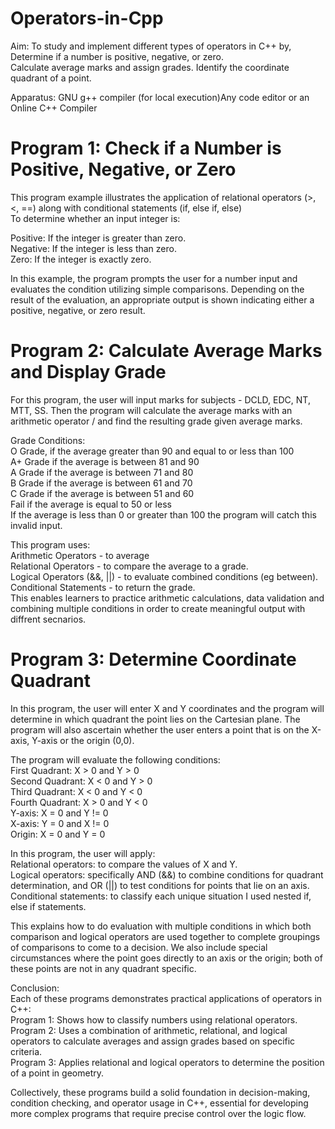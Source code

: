 # Operators-in-Cpp
Aim: To study and implement different types of operators in C++ by,        
Determine if a number is positive, negative, or zero.        
Calculate average marks and assign grades.
Identify the coordinate quadrant of a point.

Apparatus:
GNU g++ compiler (for local execution)Any code editor or an Online C++ Compiler

# Program 1: Check if a Number is Positive, Negative, or Zero     
This program example illustrates the application of relational operators (>, <, ==) along with conditional statements (if, else if, else)   
To determine whether an input integer is:

Positive: If the integer is greater than zero.  
Negative: If the integer is less than zero.     
Zero: If the integer is exactly zero.

In this example, the program prompts the user for a number input and evaluates the condition utilizing simple comparisons. Depending on the result of the evaluation, an appropriate output is shown indicating either a positive, negative, or zero result.

# Program 2: Calculate Average Marks and Display Grade    
For this program, the user will input marks for subjects - DCLD, EDC, NT, MTT, SS. Then the program will calculate the average marks with an arithmetic operator / and find the resulting grade given average marks.

Grade Conditions:   
O Grade, if the average greater than 90 and equal to or less than 100   
A+ Grade if the average is between 81 and 90    
A Grade if the average is between 71 and 80     
B Grade if the average is between 61 and 70     
C Grade if the average is between 51 and 60     
Fail if the average is equal to 50 or less  
If the average is less than 0 or greater than 100 the program will catch this invalid input.

This program uses:  
Arithmetic Operators - to average   
Relational Operators - to compare the average to a grade.   
Logical Operators (&&, ||) - to evaluate combined conditions (eg between).  
Conditional Statements - to return the grade.   
This enables learners to practice arithmetic calculations, data validation and combining multiple conditions in order to create meaningful output with diffrent secnarios.

# Program 3: Determine Coordinate Quadrant    
In this program, the user will enter X and Y coordinates and the program will determine in which quadrant the point lies on the Cartesian plane. The program will also ascertain whether the user enters a point that is on the X-axis, Y-axis or the origin (0,0). 

The program will evaluate the following conditions:     
First Quadrant: X > 0 and Y > 0     
Second Quadrant: X < 0 and Y > 0       
Third Quadrant: X < 0 and Y < 0     
Fourth Quadrant: X > 0 and Y < 0    
Y-axis: X = 0 and Y != 0     
X-axis: Y = 0 and X != 0     
Origin: X = 0 and Y = 0

In this program, the user will apply:   
Relational operators: to compare the values of X and Y.     
Logical operators: specifically AND (&&) to combine conditions for quadrant determination, and OR (||) to test conditions for points that lie on an axis.   
Conditional statements: to classify each unique situation I used nested if, else if statements.


This explains how to do evaluation with multiple conditions in which both comparison and logical operators are used together to complete groupings of comparisons to come to a decision. We also include special circumstances where the point goes directly to an axis or the origin; both of these points are not in any quadrant specific.

Conclusion:     
Each of these programs demonstrates practical applications of operators in C++:     
Program 1: Shows how to classify numbers using relational operators.        
Program 2: Uses a combination of arithmetic, relational, and logical operators to calculate averages and assign grades based on specific criteria.  
Program 3: Applies relational and logical operators to determine the position of a point in geometry.

Collectively, these programs build a solid foundation in decision-making, condition checking, and operator usage in C++, essential for developing more complex programs that require precise control over the logic flow.
